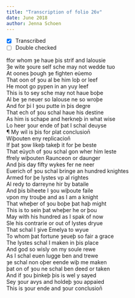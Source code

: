 ```yaml
---
title: "Transcription of folio 26v"
date: June 2018
author: Jenna Schoen
---
```

- [X] Transcribed
- [ ] Double checked

ffor whom ȝe haue þis strif and Ialousie  
Ȝe wite ȝoure self sche may not wedde tuo  
At oones þough ȝe fighten eủemo  
That oon of ȝou al be him loþ or leef  
He moot go pypen in an yuy leef  
This is to sey sche may not haue boþe  
Al be ȝe neuer so Ialouse ne so wroþe  
And for þi I ȝou putte in þis degre  
That ech of ȝou schal haue his destine  
As him is schape and herkneþ in what wise  
Lo heer ȝour ende of þat I schal deuyse  
¶ My wil is þis for plat conclusion̄  
Wiþouten eny replicacion̄  
If þat ȝow likeþ takeþ it for þe beste  
That eủych of ȝou schal gon wher him leste  
ffrely wiþouten Raunceon or daunger  
And þis day fifty wykes fer ne neer  
Euerich of ȝou schal bringe an hundred knightes  
Armed for þe lystes vp al rightes  
Al redy to darreyne hir by bataile  
And þis biheete I ȝou wiþoute faile  
vpon my trouþe and as I am a knight  
That wheþer of ȝou boþe þat haþ might  
This is to sein þat wheþer he or þou  
May with his hundred as I spak of now  
Sle his contrarie or out of lystes dryue  
That schal I ȝive Emelya to wyue  
To whom þat fortune ȝeueþ so fair a grace  
The lystes schal I maken in þis place  
And god so wisly on my soule rewe  
As I schal euen Iugge ben and trewe  
ȝe schal non oþer eende wiþ me maken  
þat on of ȝou ne schal ben deed or taken  
And if ȝou þinkeþ þis is wel y sayed  
Sey ȝour avys and holdeþ ȝou appaied  
This is ȝour ende and ȝour conclusion̄    
